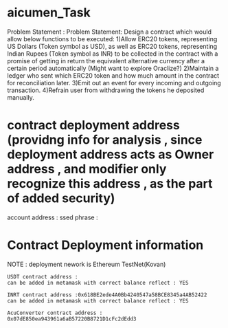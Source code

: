 # aicumen_Task

Problem Statement :
Problem Statement: Design a contract which would allow below functions to be executed:
1)Allow ERC20 tokens, representing US Dollars (Token symbol as USD), as well as ERC20 tokens, representing Indian Rupees (Token symbol as INR) to be collected in the contract with a promise of getting in return the equivalent alternative currency after a certain period automatically (Might want to explore Oraclize?)
2)Maintain a ledger who sent which ERC20 token and how much amount in the contract for reconciliation later.
3)Emit out an event for every incoming and outgoing transaction.
4)Refrain user from withdrawing the tokens he deposited manually.

# contract deployment address  (providng info for analysis , since deployment address acts as Owner address , and modifier only recognize this address , as the part of added security)
account address :
ssed phrase :

# Contract Deployment information 
NOTE : deployment nework is Ethereum TestNet(Kovan)

```
USDT contract address :
can be added in metamask with correct balance reflect : YES
```

```
INRT contract address :0x618BE2ede4A0Bb4240547a58BCE8345a4AB52422
can be added in metamask with correct balance reflect : YES
```

```
AcuConverter contract address : 0x07dE850ea943961a6aB57220B8721D1cFc2dEdd3
 
```